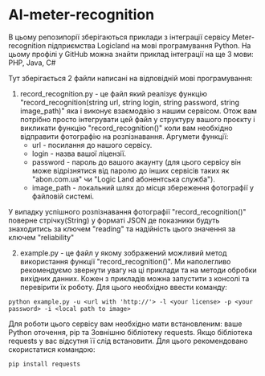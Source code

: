 # AI-meter-recognition

В цьому репозипорії зберігаються приклади з інтеграції сервісу Meter-recognition підприємства Logicland на мові програмування Python.
На цьому профілі у GitHub можна знайти приклад інтеграції на ще 3 мови: PHP, Java, C# 

Тут зберігається 2 файли написані на відповідній мові програмування:

1. record_recognition.py - це файл який реалізує функцію "record_recognition(string url, string login, string password, string image_path)" яка і виконує взаємодвію з нашим сервісом. Отож вам потрібно просто інтегрувати цей файл у структуру вашого проєкту і викликати функцію "record_recognition()" коли вам необхідно відправити фотографію на розпізнавання.
Аргумети функції:
    * url - посилання до нашого сервісу.
    * login - назва вашої ліцензії.
    * password - пароль до вашого акаунту (для цього сервісу він може відрізнятися від паролю до інших сервісів таких як "abon.com.ua" чи "Logic Land абонентська служба").
    * image_path - локальний шлях до місця збереження фотографії у файловій системі.

У випадку успішного розпізнавання фотографії "record_recognition()" поверне стрічку(String) у форматі JSON де показники будуть знаходитись за ключем "reading" та надійність цього значення за ключем "reliability"
	
2. example.py - це файл у якому зображений можливий метод використання функції "record_recognition()". Ми наполегливо рекомендуємо звернути увагу на ці приклади та на методи обробки вихідних данних. Кожен з прикладів можна запустити з консолі та перевірити їх роботу.
Для цього необхідно ввести команду:
```
python example.py -u <url with 'http://'> -l <your license> -p <your password> -i <local path to image>
```


Для роботи цього сервісу вам необхідно мати встановленим: ваше Python оточення, pip та Зовнішню бібліотеку requests. Якщо бібліотека requests у вас відсутня її слід встановити. Для цього рекомендовано скористатися командою:

```
pip install requests
```
